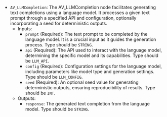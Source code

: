 - `AV_LLMCompletion`: The AV_LLMCompletion node facilitates generating text completions using a language model. It processes a given text prompt through a specified API and configuration, optionally incorporating a seed for deterministic outputs.
    - Inputs:
        - `prompt` (Required): The text prompt to be completed by the language model. It is a crucial input as it guides the generation process. Type should be `STRING`.
        - `api` (Required): The API used to interact with the language model, determining the specific model and its capabilities. Type should be `LLM_API`.
        - `config` (Required): Configuration settings for the language model, including parameters like model type and generation settings. Type should be `LLM_CONFIG`.
        - `seed` (Required): An optional seed value for generating deterministic outputs, ensuring reproducibility of results. Type should be `INT`.
    - Outputs:
        - `response`: The generated text completion from the language model. Type should be `STRING`.
